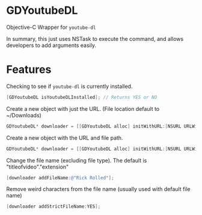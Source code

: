 # GDYoutubeDL
Objective-C Wrapper for <code>youtube-dl</code>

In summary, this just uses NSTask to execute the command, and allows developers to add arguments easily.

# Features

Checking to see if <code>youtube-dl</code> is currently installed.

```objective-c
[GDYoutubeDL isYoutubeDLInstalled]; // Returns YES or NO
```

Create a new object with just the URL. (File location default to ~/Downloads)

```objective-c
GDYoutubeDL* downloader = [[GDYoutubeDL alloc] initWithURL:[NSURL URLWithString:@"https://www.youtube.com/watch?v=dQw4w9WgXcQ"]];
```

Create a new object with the URL and file path.

```objective-c
GDYoutubeDL* downloader = [[GDYoutubeDL alloc] initWithURL:[NSURL URLWithString:@""] atFilePath:[NSURL URLWithString:@""];
```

Change the file name (excluding file type). The default is "titleofvideo"."extension"

```objective-c
[downloader addFileName:@"Rick Rolled"];
```

Remove weird characters from the file name (usually used with default file name)

```objective-c
[downloader addStrictFileName:YES];
```
